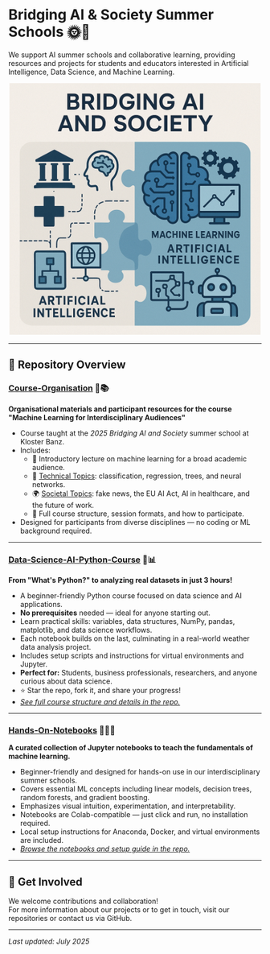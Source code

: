 # Bridging AI & Society Summer Schools 🌞🤖

We support AI summer schools and collaborative learning, providing resources and projects for students and educators interested in Artificial Intelligence, Data Science, and Machine Learning.

<p align="center">
  <img src="../logo.jpg" alt="Bridging AI & Society Banner" width="500">
</p>

---

## 🚀 Repository Overview

### [Course-Organisation](https://github.com/BridgingAISocietySummerSchools/Course-Organisation) 🧭📚  
**Organisational materials and participant resources for the course "Machine Learning for Interdisciplinary Audiences"**  
- Course taught at the *2025 Bridging AI and Society* summer school at Kloster Banz.
- Includes:
  - 📄 Introductory lecture on machine learning for a broad academic audience.
  - 🧠 [Technical Topics](https://github.com/BridgingAISocietySummerSchools/Course-Organisation/blob/main/technical.md): classification, regression, trees, and neural networks.
  - 🌍 [Societal Topics](https://github.com/BridgingAISocietySummerSchools/Course-Organisation/blob/main/societal.md): fake news, the EU AI Act, AI in healthcare, and the future of work.
  - 📅 Full course structure, session formats, and how to participate.
- Designed for participants from diverse disciplines — no coding or ML background required.

---

### [Data-Science-AI-Python-Course](https://github.com/BridgingAISocietySummerSchools/Data-Science-AI-Python-Course) 🐍📊  
**From "What's Python?" to analyzing real datasets in just 3 hours!**
- A beginner-friendly Python course focused on data science and AI applications.
- **No prerequisites** needed — ideal for anyone starting out.
- Learn practical skills: variables, data structures, NumPy, pandas, matplotlib, and data science workflows.
- Each notebook builds on the last, culminating in a real-world weather data analysis project.
- Includes setup scripts and instructions for virtual environments and Jupyter.
- **Perfect for:** Students, business professionals, researchers, and anyone curious about data science.
- ⭐️ Star the repo, fork it, and share your progress!  
- _[See full course structure and details in the repo.](https://github.com/BridgingAISocietySummerSchools/Data-Science-AI-Python-Course)_

---

### [Hands-On-Notebooks](https://github.com/BridgingAISocietySummerSchools/Hands-On-Notebooks) 📓🧑‍💻  
**A curated collection of Jupyter notebooks to teach the fundamentals of machine learning.**
- Beginner-friendly and designed for hands-on use in our interdisciplinary summer schools.
- Covers essential ML concepts including linear models, decision trees, random forests, and gradient boosting.
- Emphasizes visual intuition, experimentation, and interpretability.
- Notebooks are Colab-compatible — just click and run, no installation required.
- Local setup instructions for Anaconda, Docker, and virtual environments are included.
- _[Browse the notebooks and setup guide in the repo.](https://github.com/BridgingAISocietySummerSchools/Hands-On-Notebooks)_

---

<!--
### [Coding-Project](https://github.com/StudienstiftungAISummerSchools/Coding-Project) 👩‍💻👨‍💻🔒
A private repository for collaborative coding projects that encourage teamwork and innovation within the summer school community.
- **Visibility:** Private
- Used for group work, capstone projects, and advanced exercises.

---
-->

## 🤝 Get Involved

We welcome contributions and collaboration!  
For more information about our projects or to get in touch, visit our repositories or contact us via GitHub.

---

_Last updated: July 2025_
